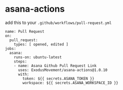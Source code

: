 # asana-actions

add this to your `.github/workflows/pull-request.yml`

```
name: Pull Request
on:
  pull_request:
    types: [ opened, edited ]
jobs:
  asana:
    runs-on: ubuntu-latest
    steps:
    - name: Asana Github Pull Request Link
      uses: ExodusMovement/asana-actions@1.0.10
      with:
        token: ${{ secrets.ASANA_TOKEN }}
        workspace: ${{ secrets.ASANA_WORKSPACE_ID }}
```